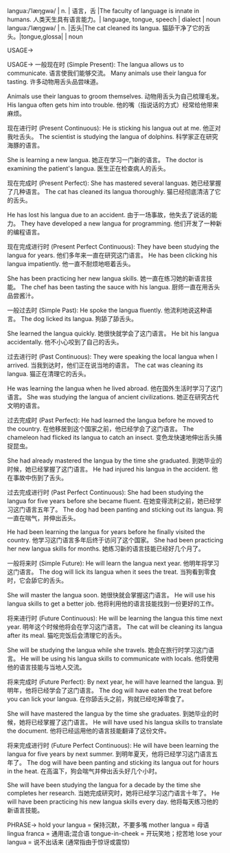 langua:/ˈlæŋɡwə/ | n. | 语言，舌 |The faculty of language is innate in humans. 人类天生具有语言能力。|  language, tongue, speech | dialect | noun
langua:/ˈlæŋɡwə/ | n. |舌头|The cat cleaned its langua. 猫舔干净了它的舌头。|tongue,glossa| | noun


USAGE->

USAGE->
一般现在时 (Simple Present):
The langua allows us to communicate. 语言使我们能够交流。
Many animals use their langua for tasting. 许多动物用舌头品尝味道。

Animals use their languas to groom themselves. 动物用舌头为自己梳理毛发。
His langua often gets him into trouble. 他的嘴（指说话的方式）经常给他带来麻烦。

现在进行时 (Present Continuous):
He is sticking his langua out at me. 他正对我吐舌头。
The scientist is studying the langua of dolphins. 科学家正在研究海豚的语言。

She is learning a new langua. 她正在学习一门新的语言。
The doctor is examining the patient's langua. 医生正在检查病人的舌头。

现在完成时 (Present Perfect):
She has mastered several languas. 她已经掌握了几种语言。
The cat has cleaned its langua thoroughly. 猫已经彻底清洁了它的舌头。

He has lost his langua due to an accident. 由于一场事故，他失去了说话的能力。
They have developed a new langua for programming. 他们开发了一种新的编程语言。

现在完成进行时 (Present Perfect Continuous):
They have been studying the langua for years. 他们多年来一直在研究这门语言。
He has been clicking his langua impatiently. 他一直不耐烦地咂着舌头。

She has been practicing her new langua skills. 她一直在练习她的新语言技能。
The chef has been tasting the sauce with his langua. 厨师一直在用舌头品尝酱汁。

一般过去时 (Simple Past):
He spoke the langua fluently. 他流利地说这种语言。
The dog licked its langua. 狗舔了舔舌头。

She learned the langua quickly. 她很快就学会了这门语言。
He bit his langua accidentally. 他不小心咬到了自己的舌头。


过去进行时 (Past Continuous):
They were speaking the local langua when I arrived. 当我到达时，他们正在说当地的语言。
The cat was cleaning its langua. 猫正在清理它的舌头。

He was learning the langua when he lived abroad. 他在国外生活时学习了这门语言。
She was studying the langua of ancient civilizations. 她正在研究古代文明的语言。

过去完成时 (Past Perfect):
He had learned the langua before he moved to the country. 在他移居到这个国家之前，他已经学会了这门语言。
The chameleon had flicked its langua to catch an insect. 变色龙快速地伸出舌头捕捉昆虫。

She had already mastered the langua by the time she graduated. 到她毕业的时候，她已经掌握了这门语言。
He had injured his langua in the accident. 他在事故中伤到了舌头。


过去完成进行时 (Past Perfect Continuous):
She had been studying the langua for five years before she became fluent. 在她变得流利之前，她已经学习这门语言五年了。
The dog had been panting and sticking out its langua. 狗一直在喘气，并伸出舌头。

He had been learning the langua for years before he finally visited the country. 他学习这门语言多年后终于访问了这个国家。
She had been practicing her new langua skills for months. 她练习新的语言技能已经好几个月了。


一般将来时 (Simple Future):
He will learn the langua next year. 他明年将学习这门语言。
The dog will lick its langua when it sees the treat. 当狗看到零食时，它会舔它的舌头。

She will master the langua soon. 她很快就会掌握这门语言。
He will use his langua skills to get a better job. 他将利用他的语言技能找到一份更好的工作。

将来进行时 (Future Continuous):
He will be learning the langua this time next year. 明年这个时候他将会在学习这门语言。
The cat will be cleaning its langua after its meal. 猫吃完饭后会清理它的舌头。

She will be studying the langua while she travels. 她会在旅行时学习这门语言。
He will be using his langua skills to communicate with locals. 他将使用他的语言技能与当地人交流。

将来完成时 (Future Perfect):
By next year, he will have learned the langua. 到明年，他将已经学会了这门语言。
The dog will have eaten the treat before you can lick your langua. 在你舔舌头之前，狗就已经吃掉零食了。

She will have mastered the langua by the time she graduates. 到她毕业的时候，她将已经掌握了这门语言。
He will have used his langua skills to translate the document. 他将已经运用他的语言技能翻译了这份文件。

将来完成进行时 (Future Perfect Continuous):
He will have been learning the langua for five years by next summer. 到明年夏天，他将已经学习这门语言五年了。
The dog will have been panting and sticking its langua out for hours in the heat. 在高温下，狗会喘气并伸出舌头好几个小时。

She will have been studying the langua for a decade by the time she completes her research. 当她完成研究时，她将已经学习这门语言十年了。
He will have been practicing his new langua skills every day. 他将每天练习他的新语言技能。


PHRASE->
hold your langua = 保持沉默，不要多嘴
mother langua = 母语
lingua franca = 通用语;混合语
tongue-in-cheek =  开玩笑地；挖苦地
lose your langua =  说不出话来 (通常指由于惊讶或震惊)
